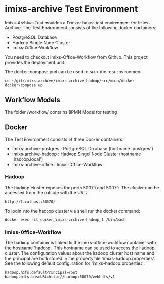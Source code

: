 # imixs-archive Test Environment

Imixs-Archive-Test provides a Docker based test environment for Imixs-Archive. The Test Environment consists of the following docker containers:

- PostgreSQL Database
- Hadoop Single Node Cluster
- Imixs-Office-Workflow


You need to checkout Imixs-Office-Workflow from Github. 
This project provides the deployment unit.


The docker-compose.yml can be used to start the test environment

    cd ~/git/imixs-archive/imixs-archive-hadoop/src/main/docker
    docker-compose up

    
## Workflow Models

The folder /workflow/ contains BPMN Model for testing.


## Docker

The Test Environment consists of three Docker containers:

- imixs-archive-postgres : PostgreSQL Database (hostname 'postgres')
- imixs-archive-hadoop : Hadoop Singel Node Cluster (hostname 'hadoop.local')
- imixs-archive-office : Imixs-Office-Workflow

### Hadoop

The hadoop cluster exposes the ports 50070 and 50070. The cluster can be accessed from the outside with the URL:

	http://localhost:50070/
	 
To login into the hadoop cluster via shell run the docker command:

	docker exec -it docker_imixs-archive-hadoop_1 /bin/bash

### Imixs-Office-Workflow

The hadoop container is linked to the imixs-office-workflow container with the hostname 'hadoop'. This hostname can be used to access the hadoop cluster.
The configuration values about the hadoop cluster host name and the principal are both stored in the property file 'imixs-hadoop.properties'. See the following default configuration for 'imixs-hadoop.properties':
 
 
	hadoop.hdfs.defaultPrincipal=root
	hadoop.hdfs.baseURL=http://hadoop:50070/webhdfs/v1
 
 
	
